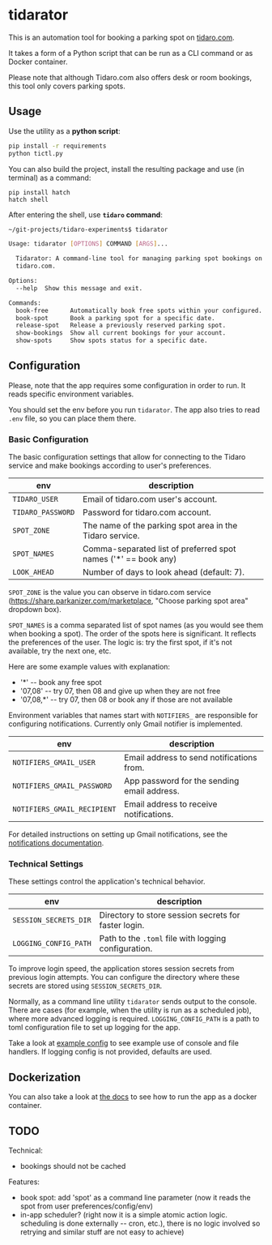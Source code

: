 # tidarator

This is an automation tool for booking a parking spot on [tidaro.com](https://www.tidaro.com).

It takes a form of a Python script that can be run as a CLI command or as Docker container.

Please note that although Tidaro.com also offers desk or room bookings, this tool only covers parking spots.

## Usage

Use the utility as a __python script__:

```bash
pip install -r requirements
python tictl.py 
```

You can also build the project, install the resulting package and use (in terminal) as a command:

```
pip install hatch
hatch shell
```

After entering the shell, use __`tidaro` command__:

```bash
~/git-projects/tidaro-experiments$ tidarator

Usage: tidarator [OPTIONS] COMMAND [ARGS]...

  Tidarator: A command-line tool for managing parking spot bookings on
  tidaro.com.

Options:
  --help  Show this message and exit.

Commands:
  book-free      Automatically book free spots within your configured...
  book-spot      Book a parking spot for a specific date.
  release-spot   Release a previously reserved parking spot.
  show-bookings  Show all current bookings for your account.
  show-spots     Show spots status for a specific date.

```

## Configuration

Please, note that the app requires some configuration in order to run.
It reads specific environment variables.

You should set the env before you run `tidarator`.
The app also tries to read `.env` file, so you can place them there.

### Basic Configuration

The basic configuration settings that allow
for connecting to the Tidaro service and make bookings according to user's preferences.

| env               | description                                                    |
|-------------------|----------------------------------------------------------------|
| `TIDARO_USER`     | Email of tidaro.com user's account.                            |
| `TIDARO_PASSWORD` | Password for tidaro.com account.                               |
| `SPOT_ZONE`       | The name of the parking spot area in the Tidaro service.       |
| `SPOT_NAMES`      | Comma-separated list of preferred spot names ('*' == book any) |
| `LOOK_AHEAD`      | Number of days to look ahead (default: 7).                     |

`SPOT_ZONE` is the value you can observe in tidaro.com service (https://share.parkanizer.com/marketplace, "Choose
parking spot area" dropdown box).

`SPOT_NAMES` is a comma separated list of spot names (as you would see them when booking a spot).
The order of the spots here is significant. It reflects the preferences of the user. The logic is:
try the first spot, if it's not available, try the next one, etc.

Here are some example values with explanation:

- '*' -- book any free spot
- '07,08' -- try 07, then 08 and give up when they are not free
- '07,08,*' -- try 07, then 08 or book any if those are not available

Environment variables that names start with `NOTIFIERS_` are responsible for
configuring notifications. Currently only Gmail notifier is implemented.

| env                         | description                                 |
|-----------------------------|---------------------------------------------|
| `NOTIFIERS_GMAIL_USER`      | Email address to send notifications from.   |
| `NOTIFIERS_GMAIL_PASSWORD`  | App password for the sending email address. |
| `NOTIFIERS_GMAIL_RECIPIENT` | Email address to receive notifications.     |

For detailed instructions on setting up Gmail notifications, see
the [notifications documentation](docs/notifications.md).

### Technical Settings

These settings control the application's technical behavior.

| env                   | description                                          |
|-----------------------|------------------------------------------------------|
| `SESSION_SECRETS_DIR` | Directory to store session secrets for faster login. |
| `LOGGING_CONFIG_PATH` | Path to the `.toml` file with logging configuration. |

To improve login speed, the application stores session secrets from previous login attempts. You can configure the
directory where these secrets are stored using `SESSION_SECRETS_DIR`.

Normally, as a command line utility `tidarator` sends output to the console.
There are cases (for example, when the utility is run as a scheduled job), where
more advanced logging is required.
`LOGGING_CONFIG_PATH` is a path to toml configuration file to set up logging for the app.

Take a look at [example config](tidarator/logging.toml) to see example use of console and file handlers.
If logging config is not provided, defaults are used.

## Dockerization

You can also take a look at [the docs](docs/dockerization/build_and_run.md) to see how to run the app as a docker
container.

## TODO

Technical:

- bookings should not be cached

Features:

- book spot: add 'spot' as a command line parameter (now it reads the spot from user preferences/config/env)
- in-app scheduler? (right now it is a simple atomic action logic. scheduling is done externally -- cron, etc.),
  there is no logic involved so retrying and similar stuff are not easy to achieve)

